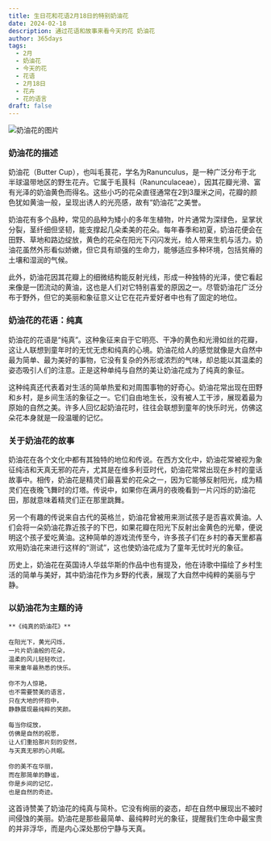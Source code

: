 ```yaml
---
title: 生日花和花语2月18日的特别奶油花
date: 2024-02-18
description: 通过花语和故事来看今天的花 奶油花
author: 365days
tags:
  - 2月
  - 奶油花
  - 今天的花
  - 花语
  - 2月18日
  - 花卉
  - 花的语言
draft: false
---
```



![奶油花的图片](https://cdn.pixabay.com/photo/2023/07/02/07/20/buttercup-8101494_1280.jpg#center#center)


### 奶油花的描述

奶油花（Butter Cup），也叫毛茛花，学名为Ranunculus，是一种广泛分布于北半球温带地区的野生花卉。它属于毛茛科（Ranunculaceae），因其花瓣光滑、富有光泽的奶油黄色而得名。这些小巧的花朵直径通常在2到3厘米之间，花瓣的颜色犹如黄油一般，呈现出诱人的光亮感，故有“奶油花”之美誉。

奶油花有多个品种，常见的品种为矮小的多年生植物，叶片通常为深绿色，呈掌状分裂，茎纤细但坚韧，能支撑起几朵柔美的花朵。每年春季和初夏，奶油花便会在田野、草地和路边绽放，黄色的花朵在阳光下闪闪发光，给人带来生机与活力。奶油花虽然外形看似娇嫩，但它具有顽强的生命力，能够适应多种环境，包括贫瘠的土壤和湿润的气候。

此外，奶油花因其花瓣上的细微结构能反射光线，形成一种独特的光泽，使它看起来像是一团流动的黄油，这也是人们对它特别喜爱的原因之一。尽管奶油花广泛分布于野外，但它的美丽和象征意义让它在花卉爱好者中也有了固定的地位。

### 奶油花的花语：纯真

奶油花的花语是“纯真”。这种象征来自于它明亮、干净的黄色和光滑如丝的花瓣，这让人联想到童年时的无忧无虑和纯真的心境。奶油花给人的感觉就像是大自然中最为简单、最为美好的事物，它没有复杂的外形或浓烈的气味，却总能以其温柔的姿态吸引人们的注意。正是这种单纯与自然的美让奶油花成为了纯真的象征。

这种纯真还代表着对生活的简单热爱和对周围事物的好奇心。奶油花常出现在田野和乡村，是乡间生活的象征之一。它们自由地生长，没有被人工干涉，展现着最为原始的自然之美。许多人回忆起奶油花时，往往会联想到童年的快乐时光，仿佛这朵花本身就是一段温暖的记忆。

### 关于奶油花的故事

奶油花在各个文化中都有其独特的地位和传说。在西方文化中，奶油花常被视为象征纯洁和天真无邪的花卉，尤其是在维多利亚时代，奶油花常常出现在乡村的童话故事中。相传，奶油花是精灵们最喜爱的花朵之一，因为它能够反射阳光，成为精灵们在夜晚飞舞时的灯塔。传说中，如果你在满月的夜晚看到一片闪烁的奶油花田，那就意味着精灵们正在那里跳舞。

另一个有趣的传说来自古代的英格兰，奶油花曾被用来测试孩子是否喜欢黄油。人们会将一朵奶油花靠近孩子的下巴，如果花瓣在阳光下反射出金黄色的光晕，便说明这个孩子爱吃黄油。这种简单的游戏流传至今，许多孩子们在乡村的春天里都喜欢用奶油花来进行这样的“测试”，这也使奶油花成为了童年无忧时光的象征。

历史上，奶油花在英国诗人华兹华斯的作品中也有提及，他在诗歌中描绘了乡村生活的简单与美好，其中奶油花作为乡野的代表，展现了大自然中纯粹的美丽与宁静。

### 以奶油花为主题的诗

	**《纯真的奶油花》**
	
	在阳光下，黄光闪烁，  
	一片片奶油般的花朵，  
	温柔的风儿轻轻吹过，  
	带来童年最熟悉的快乐。
	
	你不为人惊艳，  
	也不需要赞美的语言，  
	只在大地的怀抱中，  
	静静展现最纯粹的笑颜。
	
	每当你绽放，  
	仿佛是自然的祝愿，  
	让人们重拾那片刻的安然，  
	与天真无邪的心共眠。
	
	你的美不在华丽，  
	而在那简单的静谧，  
	你是乡间的记忆，  
	也是自然的奇迹。

这首诗赞美了奶油花的纯真与简朴。它没有绚丽的姿态，却在自然中展现出不被时间侵蚀的美丽。奶油花是那些最简单、最纯粹时光的象征，提醒我们生命中最宝贵的并非浮华，而是内心深处那份宁静与天真。